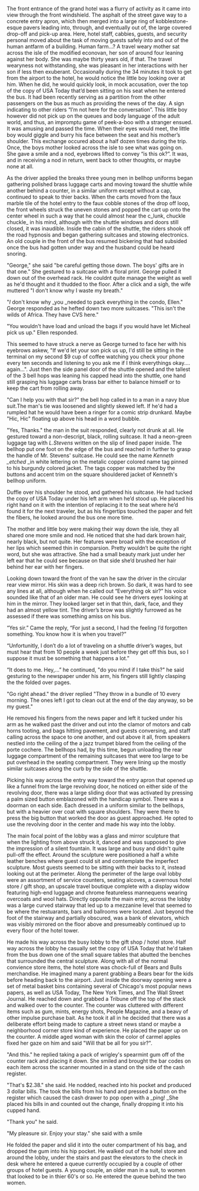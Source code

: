 The front entrance of the grand hotel was a flurry of activity as it came into view through the front windshield. The asphalt of the street gave way to a concrete entry apron, which then merged into a large ring of kobblestone-esque pavers leading into, through, and eventually out of, the large covered drop-off and pick-up area.  Here, hotel staff, cabbies, guests, and security personal moved about the task of moving guests safely into and out of the human antfarm of a building.  Human farm...?   A travel weary mother sat across the isle of the modified econovan, her son of around four leaning against her body.  She was maybe thirty years old, if that.  The travel wearyness not withstanding, she was pleasant in her interactions with her son if less then exuberant.    Occasionally during the 34 minutes it took to get from the airport to the hotel, he would notice the little boy looking over at him. When he did, he would quickly look, in mock accusation, over the top of the copy of USA Today that’d been sitting on his seat when he entered the bus.  It had been recently serving as a partition from the other passengers on the bus as much as providing the news of the day. A sign indicating to other riders “I’m not here for the conversation”. This little boy however did not pick up on the queues and body language of the adult world, and thus, an impromptu game of peek-a-boo with a stranger ensued. It was amusing and passed the time.  When their eyes would meet, the little boy would giggle and burry his face between the seat and his mother’s shoulder. This exchange occured about a half dozen times during the trip. Once, the boys mother looked across the isle to see what was going on. She gave a smile and a nod, eyebrows lifted to convey “is this ok?”. It was, and in receiving a nod in return, went back to other thoughts, or maybe none at all.

As the driver applied the breaks three young men in bellhop uniforms began gathering polished brass luggage carts and moving toward the shuttle while another behind a counter, in a similar uniform except without a cap, continued to speak to thier backs.  When the carts moved from the faux marble tile of the hotel entry to the faux cobble stones of the drop off loop, the front wheels struck the uneven stones and popped the cart up onto the center wheel in such a way that he could almost hear the c_lunk, chuckle chuckle_ in his mind, although with the shuttle windows and doors still closed, it was inaudible.  Inside the cabin of the shuttle, the riders shook off the road hypnosis and began gathering suitcases and stowing electronics. An old couple in the front of the bus resumed bickering that had subsided once the bus had gotten under way and the husband could be heard snoring.

"George," she said "be careful getting those down.  The boys' gifts are in that one." She gestured to a suitcase with a floral print.  George pulled it down out of the overhead rack.  He couldnt quite manage the weight as well as he'd thought and it thudded to the floor. After a click and a sigh, the wife muttered "I don't know why I waste my breath."

"_I_ don't know why \_you \_needed to pack everything in the condo, Ellen." George responded as he hefted down two more suitcases.  "This isn't the wilds of Africa.  They have CVS here."

"You wouldn't have load and unload the bags if you would have let Micheal pick us up."  Ellen responded.

This seemed to have struck a nerve as George turned to face her with his eyebrows askew, "If we'd let your son pick us up, I'd still be sitting in the terminal on my second $9 cup of coffee watching you check your phone every ten seconds and listening to you ask me if I think everythings okay.... again...".  Just then the side panel door of the shuttle opened and the tallest of the 3 bell hops was leaning his capped head into the shuttle, one hand still grasping his luggage carts brass bar either to balance himself or to keep the cart from rolling away.

"Can I help you with that sir?" the bell hop called in to a man in a navy blue suit.The man's tie was loosened and slightly skewed left.  If he'd had a rumpled hat he would have been a ringer for a comic strip drunkard.  Maybe "Hic, Hic" floating up above his head in a word bubble.

"Yes, Thanks." the man in the suit responded, clearly not drunk at all.  He gestured toward a non-descript, black, rolling suitcase.  It had a neon-green luggage tag with _L.Stevens_ written on the slip of lined paper inside.  The bellhop put one foot on the edge of the bus and reached in further to grasp the handle of Mr. Stevens' suitcase.  He could see the name _Kenneth \_etched_ \_in white lettering on the metalic copper colored name tag pinned to his burgundy colored jacket.  The tags copper was matched by the buttons and accent trim on the square shouldered jacket of Kenneth's bellhop uniform.

Duffle over his shoulder he stood, and gathered his suitcase. He had tucked the copy of USA Today under his left arm when he’d stood up. He placed his right hand on it with the intention of replacing it to the seat where he’d found it for the next traveler, but as his fingertips touched the paper and felt the fibers, he looked around the bus one more time.

The mother and little boy were making their way down the isle, they all shared one more smile and nod. He noticed that she had dark brown hair, nearly black, but not quite. Her features were broad with the exception of her lips which seemed thin in comparsion. Pretty wouldn’t be quite the right word, but she was attractive. She had a small beauty mark just under her left ear that he could see because on that side she’d brushed her hair behind her ear with her fingers.

Looking down toward the front of the van he saw the driver in the circular rear view mirror. His skin was a deep rich brown. So dark, it was hard to see any lines at all, although when he called out “Everything ok sir?” his voice sounded like that of an older man. He could see he drivers eyes looking at him in the mirror. They looked larger set in that thin, dark, face, and they had an almost yellow tint. The driver’s brow was slightly furrowed as he assessed if there was something amiss on his bus.

“Yes sir.” Came the reply, “For just a second, I had the feeling I’d forgotten something. You know how it is when you travel?”

“Unfortunitly, I don’t do a lot of traveling on a shuttle driver’s wages, but must hear that from 10 people a week just before they get off this bus, so I suppose it must be something that happens a lot.”

“It does to me. Hey,...”  he continued, "do you mind if I take this?" he said gesturing to the newspaper under his arm, his fingers still lightly clasping the the folded over pages.

"Go right ahead." the driver replied "They throw in a bundle of 10 every morning.  The ones left I got to clean out at the end of the day anyway, so be my guest."

He removed his fingers from the news paper and left it tucked under his arm as he walked past the driver and out into the clamor of motors and cab horns tooting, and bags hitting pavement, and guests conversing,  and staff calling across the space to one another,  and out above it all, from speakers nestled into the ceiling of the  a jazz trumpet blared from the ceiling of the porte cochere.  The bellhops had, by this time, begun unloading the rear luggage compartment of the remaining suitcases that were too large to be put overhead in the seating compartment.  They were lining up the mostly similar suitcases along the curb by the side of the shuttle.

Picking his way across the entry way toward the entry apron that opened up like a funnel from the large revolving door, he noticed  on either side of the revolving door, there was a large sliding door that was activated by pressing a palm sized button emblazoned with the handicap symbol.  There was a doorman on each side. Each dressed in a uniform similar to the bellhops, but with a heavier over coat with square shoulders.  They were there to press the big button that worked the door as guest approached.  He opted to use the revolving door in the center and made his way into the lobby.

The main focal point of the lobby was a glass and mirror sculpture that when the lighting from above struck it, danced and was supposed to give the impression of a silent fountain.  It was large and busy and didn't quite pull-off the effect.  Around the sculpture were positioned a half a white leather benches where guest could sit and comtemplate the imperfect sculpture.  Most guests seemed to be sitting with their backs to it, instead looking out at the perimeter. Along the perimeter of the large oval lobby were an assortment of service counters, seating alcoves, a cavernous hotel store / gift shop, an upscale travel boutique complete with a display widow featuring high-end luggage and chrome featureless mannequens  wearing overcoats and wool hats. Directly opposite the main entry, across the lobby was a large curved stairway that led up to a mezzanine level that seemed to be where the restuarants, bars and ballrooms were located.  Just beyond the foot of the stairway and partially obscured, was a bank of elevators, which was visibly mirrored on the floor above and presumeably continued up to every floor of the hotel tower.

He made his way across the busy lobby to the gift shop / hotel store.  Half way across the lobby he casually set the copy of USA Today that he'd taken from the bus down one of the small square tables that abutted the benches that surrounded the central sculpture. Along with all of the normal convience store items, the hotel store was chock-full of Bears and Bulls merchandise.  He imagined many a parent grabbing a Bears bear for the kids before heading back to the airport.  Just inside the doorway opening were a set of metal basket bins containing several of Chicago's most popular news papers, as well as USA Today, The New York Times, and The Wall Street Journal.  He reached down and grabbed a Tribune off the top of the stack and walked over to the counter.  The counter was cluttered with different items such as gum, mints, energy shots, People Magazine, and a beavy of other impulse purchase bait.  As he took it all in he decided that there was a deliberate effort being made to capture a street news stand or maybe a neighborhood corner store kind of experience.  He placed the paper up on the counter.  A middle aged woman with skin the color of carmel apples fixed her gaze on him and said "Will that be all for you sir?". 

"And this." he replied taking a pack of wrigley's spearmint gum off of the counter rack and placing it down. She smiled and brought the bar codes on each item across the scanner mounted in a stand on the side of the cash register.

"That's $2.38." she said.  He nodded, reached into his pocket and produced 3 dollar bills. The took the bills from his hand and pressed a button on the register which caused the cash drawer to pop open with a _ping! _She placed his bills in and counted out the change, finally dropping it into his cupped hand.  

"Thank you" he said.

"My pleasure sir. Enjoy your stay." she said with a smile

He folded the paper and slid it into the outer compartment of his bag, and dropped the gum into his hip pocket.  He walked out of the hotel store and around the lobby, under the stairs and past the elevators to the check in desk where he entered a queue currently occupied by a couple of other groups of hotel guests.  A young couple, an older man in a suit, to women that looked to be in thier 60's or so.  He entered the queue behind the two women. 




